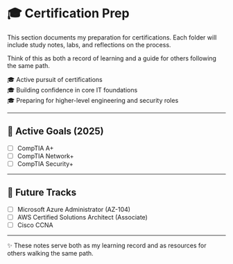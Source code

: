 # 🎓 Certification Prep 

This section documents my preparation for certifications. Each folder will include study notes, labs, and reflections on the process. 

Think of this as both a record of learning and a guide for others following the same path.  

🎓 Active pursuit of certifications  
🎓 Building confidence in core IT foundations  
🎓 Preparing for higher-level engineering and security roles

---

## 📝 Active Goals (2025)  
- [ ] CompTIA A+  
- [ ] CompTIA Network+  
- [ ] CompTIA Security+  

---

## 📘 Future Tracks  
- [ ] Microsoft Azure Administrator (AZ-104)  
- [ ] AWS Certified Solutions Architect (Associate)  
- [ ] Cisco CCNA  

---

✨ These notes serve both as my learning record and as resources for others walking the same path.  
